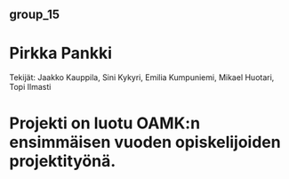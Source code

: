 ## group_15 </br>
# Pirkka Pankki </br>
Tekijät: Jaakko Kauppila, Sini Kykyri, Emilia Kumpuniemi, Mikael Huotari, Topi Ilmasti </br>
# Projekti on luotu OAMK:n ensimmäisen vuoden opiskelijoiden projektityönä. </br>
